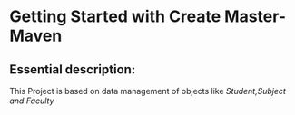 # Getting Started with Create Master-Maven
## Essential description:

<P>This Project is based on data management of objects like <i>Student,Subject and Faculty</i></P>
